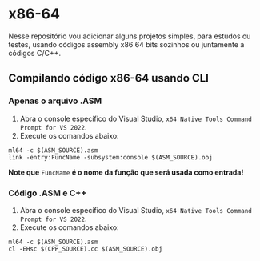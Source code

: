 # x86-64

Nesse repositório vou adicionar alguns projetos simples, para estudos ou testes, usando códigos assembly x86 64 bits sozinhos ou juntamente à códigos C/C++.

## Compilando código x86-64 usando CLI
### Apenas o arquivo .ASM

1. Abra o console específico do Visual Studio, `x64 Native Tools Command Prompt for VS 2022`.
2. Execute os comandos abaixo:
   
```
ml64 -c $(ASM_SOURCE).asm
link -entry:FuncName -subsystem:console $(ASM_SOURCE).obj
```

__Note que__ `FuncName` __é o nome da função que será usada como entrada!__

### Código .ASM e C++

1. Abra o console específico do Visual Studio, `x64 Native Tools Command Prompt for VS 2022`.
2. Execute os comandos abaixo:

```
ml64 -c $(ASM_SOURCE).asm
cl -EHsc $(CPP_SOURCE).cc $(ASM_SOURCE).obj
```
